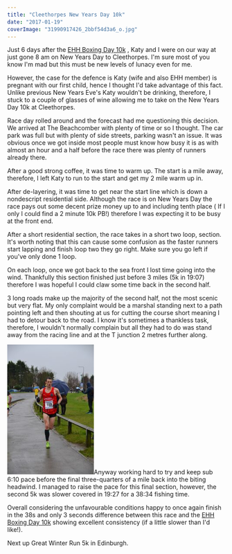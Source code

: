 ```yaml
---
title: "Cleethorpes New Years Day 10k"
date: "2017-01-19"
coverImage: "31990917426_2bbf54d3a6_o.jpg"
---
```


Just 6 days after the [EHH Boxing Day 10k](http://Boxing) , Katy and I were on our way at just gone 8 am on New Years Day to Cleethorpes. I'm sure most of you know I'm mad but this must be new levels of lunacy even for me.

However, the case for the defence is Katy (wife and also EHH member) is pregnant with our first child, hence I thought I'd take advantage of this fact. Unlike previous New Years Eve's Katy wouldn't be drinking, therefore, I stuck to a couple of glasses of wine allowing me to take on the New Years Day 10k at Cleethorpes.

Race day rolled around and the forecast had me questioning this decision. We arrived at The Beachcomber with plenty of time or so I thought. The car park was full but with plenty of side streets, parking wasn't an issue. It was obvious once we got inside most people must know how busy it is as with almost an hour and a half before the race there was plenty of runners already there.

After a good strong coffee, it was time to warm up. The start is a mile away, therefore, I left Katy to run to the start and get my 2 mile warm up in.

After de-layering, it was time to get near the start line which is down a nondescript residential side. Although the race is on New Years Day the race pays out some decent prize money up to and including tenth place ( If I only I could find a 2 minute 10k PB!) therefore I was expecting it to be busy at the front end.

After a short residential section, the race takes in a short two loop, section. It's worth noting that this can cause some confusion as the faster runners start lapping and finish loop two they go right. Make sure you go left if you've only done 1 loop.

On each loop, once we got back to the sea front I lost time going into the wind. Thankfully this section finished just before 3 miles (5k in 19:07) therefore I was hopeful I could claw some time back in the second half.

3 long roads make up the majority of the second half, not the most scenic but very flat. My only complaint would be a marshal standing next to a path pointing left and then shouting at us for cutting the course short meaning I had to detour back to the road. I know it's sometimes a thankless task, therefore, I wouldn't normally complain but all they had to do was stand away from the racing line and at the T junction 2 metres further along.

[![Cleethorpes New Years 10k Finish](images/31216354763_b5454f9202_o-200x300.jpg)](http://dlw.me.uk/wp-content/uploads/2017/01/31216354763_b5454f9202_o.jpg)Anyway working hard to try and keep sub 6:10 pace before the final three-quarters of a mile back into the biting headwind. I managed to raise the pace for this final section, however, the second 5k was slower covered in 19:27 for a 38:34 fishing time.

Overall considering the unfavourable conditions happy to once again finish in the 38s and only 3 seconds difference between this race and the [EHH Boxing Day 10k](http://dlw.me.uk/2017/01/15/ehh-boxing-day-10k/) showing excellent consistency (if a little slower than I'd like!).

Next up Great Winter Run 5k in Edinburgh.
